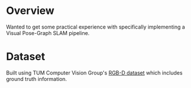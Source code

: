 # Overview
Wanted to get some practical experience with specifically implementing a Visual Pose-Graph SLAM pipeline.

# Dataset
Built using TUM Computer Vision Group's [RGB-D dataset](https://cvg.cit.tum.de/data/datasets/rgbd-dataset) which includes ground truth information.